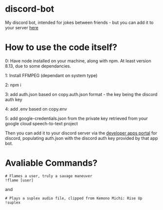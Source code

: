 # discord-bot
My discord bot, intended for jokes between friends - but you can add it to your server [here](https://discordapp.com/oauth2/authorize?client_id=642967654683901963&permissions=36702208&scope=bot)

# How to use the code itself?

0: Have node installed on your machine, along with npm. At least version 8.13, due to some dependancies.

1: Install FFMPEG (dependant on system type)

2: npm i

3: add auth.json based on copy.auth.json format - the key being the discord auth key

4: add .env based on copy.env

5: add google-credentials.json from the private key retrieved from your google cloud speech-to-text project

Then you can add it to your discord server via the [developer apps portal](https://discordapp.com/developers/applications/) for discord, populating auth.json with the discord auth key provided by that app bot.

# Avaliable Commands?

```
# Flames a user, truly a savage maneuver
!flame [user]
```

and

```
# Plays a suplex audio file, clipped from Kemono Michi: Rise Up
!suplex
```
